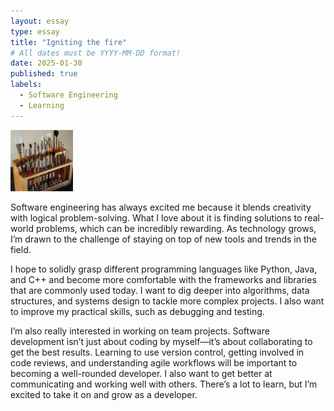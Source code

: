 ```yaml
---
layout: essay
type: essay
title: "Igniting the fire"
# All dates must be YYYY-MM-DD format!
date: 2025-01-30
published: true
labels:
  - Software Engineering
  - Learning
---
```


<img width="100px" class="rounded float-start pe-4" src="../img/igniting/paintbrushes.jpg">



Software engineering has always excited me because it blends creativity with logical problem-solving. What I love about it is finding solutions to real-world problems, which can be incredibly rewarding. As technology grows, I’m drawn to the challenge of staying on top of new tools and trends in the field.

I hope to solidly grasp different programming languages like Python, Java, and C++ and become more comfortable with the frameworks and libraries that are commonly used today. I want to dig deeper into algorithms, data structures, and systems design to tackle more complex projects. I also want to improve my practical skills, such as debugging and testing.

I’m also really interested in working on team projects. Software development isn’t just about coding by myself—it’s about collaborating to get the best results. Learning to use version control, getting involved in code reviews, and understanding agile workflows will be important to becoming a well-rounded developer. I also want to get better at communicating and working well with others. There’s a lot to learn, but I’m excited to take it on and grow as a developer.
